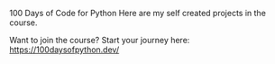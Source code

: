 100 Days of Code for Python
Here are my self created projects in the course.

Want to join the course? Start your journey here: https://100daysofpython.dev/